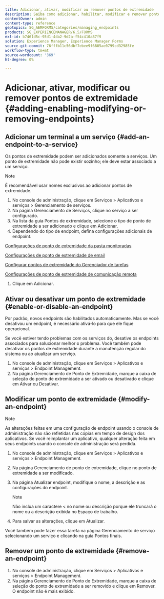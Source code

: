 ```yaml
---
title: Adicionar, ativar, modificar ou remover pontos de extremidade
description: Saiba como adicionar, habilitar, modificar e remover pontos de extremidade.
contentOwner: admin
content-type: reference
geptopics: SG_AEMFORMS/categories/managing_endpoints
products: SG_EXPERIENCEMANAGER/6.5/FORMS
exl-id: b7461d5c-95d1-4da2-9d2a-f54c410a87f9
solution: Experience Manager, Experience Manager Forms
source-git-commit: 76fffb11c56dbf7ebee9f6805ae0799cd32985fe
workflow-type: tm+mt
source-wordcount: '369'
ht-degree: 0%

---
```


# Adicionar, ativar, modificar ou remover pontos de extremidade {#adding-enabling-modifying-or-removing-endpoints}

## Adicionar um terminal a um serviço {#add-an-endpoint-to-a-service}

Os pontos de extremidade podem ser adicionados somente a serviços. Um ponto de extremidade não pode existir sozinho; ele deve estar associado a um serviço.

>[!NOTE]
>
>É recomendável usar nomes exclusivos ao adicionar pontos de extremidade.

1. No console de administração, clique em Serviços > Aplicativos e serviços > Gerenciamento de serviços.
1. Na página Gerenciamento de Serviços, clique no serviço a ser configurado.
1. Na lista da guia Pontos de extremidade, selecione o tipo de ponto de extremidade a ser adicionado e clique em Adicionar.
1. Dependendo do tipo de endpoint, defina configurações adicionais de endpoint.

[Configurações de ponto de extremidade da pasta monitoradas](/help/forms/using/admin-help/configuring-watched-folder-endpoints.md#watched-folder-endpoint-settings)

[Configurações de ponto de extremidade de email](/help/forms/using/admin-help/configuring-email-endpoints.md#email-endpoint-settings)

[Configurar pontos de extremidade do Gerenciador de tarefas](/help/forms/using/admin-help/configuring-task-manager-endpoints.md#configuring-task-manager-endpoints)

[Configurações de ponto de extremidade de comunicação remota](/help/forms/using/admin-help/configuring-remoting-endpoints.md#remoting-endpoint-settings)

1. Clique em Adicionar.

## Ativar ou desativar um ponto de extremidade {#enable-or-disable-an-endpoint}

Por padrão, novos endpoints são habilitados automaticamente. Mas se você desativou um endpoint, é necessário ativá-lo para que ele fique operacional.

Se você estiver tendo problemas com os serviços do, desative os endpoints associados para solucionar melhor o problema. Você também pode desativar os pontos de extremidade durante a manutenção regular do sistema ou ao atualizar um serviço.

1. No console de administração, clique em Serviços > Aplicativos e serviços > Endpoint Management.
1. Na página Gerenciamento de Ponto de Extremidade, marque a caixa de seleção do ponto de extremidade a ser ativado ou desativado e clique em Ativar ou Desativar.

## Modificar um ponto de extremidade {#modify-an-endpoint}

>[!NOTE]
>
>As alterações feitas em uma configuração de endpoint usando o console de administração não são refletidas nas cópias em tempo de design dos aplicativos. Se você reimplantar um aplicativo, qualquer alteração feita em seus endpoints usando o console de administração será perdida.

1. No console de administração, clique em Serviços > Aplicativos e serviços > Endpoint Management.
1. Na página Gerenciamento de ponto de extremidade, clique no ponto de extremidade a ser modificado.
1. Na página Atualizar endpoint, modifique o nome, a descrição e as configurações do endpoint.

   >[!NOTE]
   >
   >Não inclua um caractere &lt; no nome ou descrição porque ele truncará o nome ou a descrição exibida no Espaço de trabalho.

1. Para salvar as alterações, clique em Atualizar.

Você também pode fazer essa tarefa na página Gerenciamento de serviço selecionando um serviço e clicando na guia Pontos finais.

## Remover um ponto de extremidade {#remove-an-endpoint}

1. No console de administração, clique em Serviços > Aplicativos e serviços > Endpoint Management.
1. Na página Gerenciamento de Ponto de Extremidade, marque a caixa de seleção do ponto de extremidade a ser removido e clique em Remover. O endpoint não é mais exibido.

